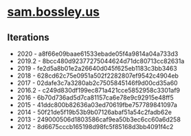 # [sam.bossley.us](https://sam.bossley.us)

## Iterations

* 2020 - a8f66e09baae61533ebade05f4a9814a04a733d3
* 2019.2 - 8bcc480d92377275044624d71dc80713cc82631a
* 2019 - fe2d5a8b01e2a26640d045f625eb1183c3bb3463
* 2018 - 628cd62c75e0951a502f2282807ef9542c4904eb
* 2017 - 02dafe3c7a3280ab2c7505845146f9d00cd35a60
* 2016.2 - c249d830df199ec871a421cce5852958c3301af9
* 2016 - 6b70d736ad5d7ca81157ca6e78e9c92915e48ff5
* 2015 - 41ddc800b82636a03ed70619fbe757789841097a
* 2014 - 50f21de5f19b53b9b07126abaf51a54c2fadb62e
* 2013 - 249000506d1803586caf9ea50b3ec6cc60a6d258
* 2012 - 8d6675cccb165198d98fc5f85168d3bb4091f4c2
